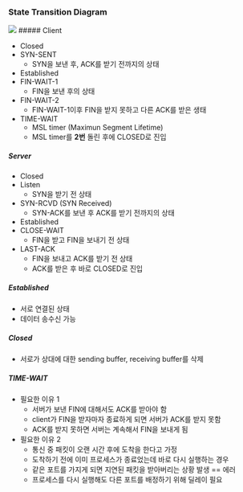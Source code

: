 ### State Transition Diagram

<img src="https://github.com/L-Hyun/L-Hyun.github.io/blob/main/assets/Network/5-1.png?raw=true"/>
##### Client

- Closed
- SYN-SENT
  - SYN을 보낸 후, ACK를 받기 전까지의 상태
- Established
- FIN-WAIT-1
  - FIN을 보낸 후의 상태
- FIN-WAIT-2
  - FIN-WAIT-1이후 FIN을 받지 못하고 다른 ACK를 받은 생태
- TIME-WAIT
  - MSL timer (Maximun Segment Lifetime)
  - MSL timer를 **2번** 돌린 후에 CLOSED로 진입

##### Server

- Closed
- Listen
  - SYN을 받기 전 상태
- SYN-RCVD (SYN Received)
  - SYN-ACK를 보낸 후 ACK를 받기 전까지의 상태
- Established
- CLOSE-WAIT
  - FIN을 받고 FIN을 보내기 전 상태
- LAST-ACK
  - FIN을 보내고 ACK를 받기 전 상태
  - ACK를 받은 후 바로 CLOSED로 진입

##### Established

- 서로 연결된 상태
- 데이터 송수신 가능

##### Closed

- 서로가 상대에 대한 sending buffer, receiving buffer를 삭제

##### TIME-WAIT

- 필요한 이유 1
  - 서버가 보낸 FIN에 대해서도 ACK를 받아야 함
  - client가 FIN을 받자마자 종료하게 되면 서버가 ACK를 받지 못함
  - ACK를 받지 못하면 서버는 계속해서 FIN을 보내게 됨
- 필요한 이유 2
  - 통신 중 패킷이 오랜 시간 후에 도착을 한다고 가정
  - 도착하기 전에 이미 프로세스가 종료었는데 바로 다시 실행하는 경우
  - 같은 포트를 가지게 되면 지연된 패킷을 받아버리는 상황 발생 == 에러
  - 프로세스를 다시 실행해도 다른 포트를 배정하기 위해 딜레이 필요
